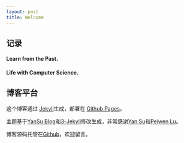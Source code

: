 ```yaml
---
layout: post
title: Welcome
---
```


## 记录

#### Learn from the Past. 

#### Life with Computer Science.

## 博客平台

这个博客通过 [Jekyll](http://jekyllrb.com/)生成，部署在 [Github Pages](https://pages.github.com)。

主题基于[YanSu Blog](https://github.com/suyan/suyan.github.io)和[3-Jekyll](https://github.com/P233/3-Jekyll)修改生成，非常感谢[Yan Su]((http://yansu.org/))和[Peiwen Lu](http://peiwen.lu/)。

博客源码托管在[Github](https://github.com/wykvictor/wykvictor.github.io)，欢迎留言。
